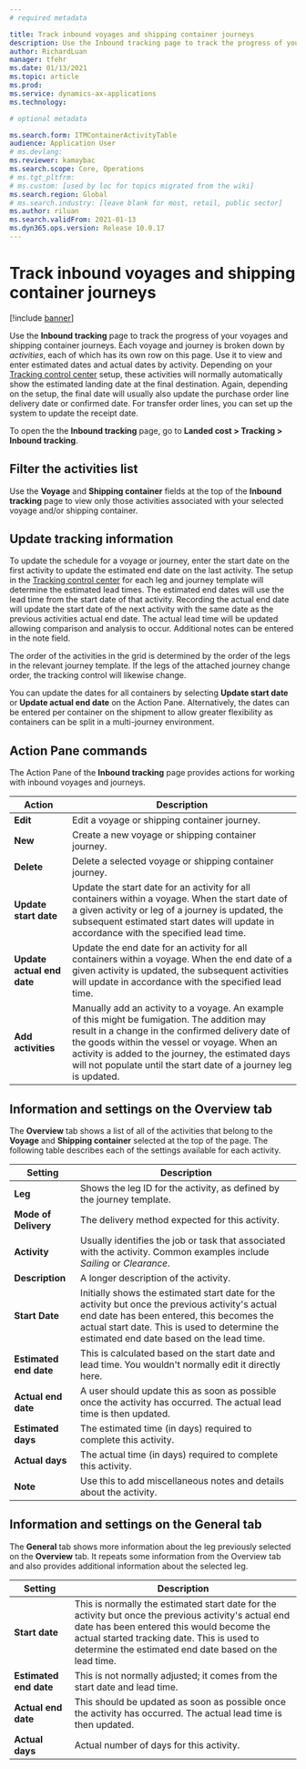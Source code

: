 ```yaml
---
# required metadata

title: Track inbound voyages and shipping container journeys
description: Use the Inbound tracking page to track the progress of your voyages and shipping container journeys.
author: RichardLuan
manager: tfehr
ms.date: 01/13/2021
ms.topic: article
ms.prod: 
ms.service: dynamics-ax-applications
ms.technology: 

# optional metadata

ms.search.form: ITMContainerActivityTable
audience: Application User
# ms.devlang: 
ms.reviewer: kamaybac
ms.search.scope: Core, Operations
# ms.tgt_pltfrm: 
# ms.custom: [used by loc for topics migrated from the wiki]
ms.search.region: Global
# ms.search.industry: [leave blank for most, retail, public sector]
ms.author: riluan
ms.search.validFrom: 2021-01-13
ms.dyn365.ops.version: Release 10.0.17
---
```


# Track inbound voyages and shipping container journeys

[!include [banner](../includes/banner.md)]

Use the **Inbound tracking** page to track the progress of your voyages and shipping container journeys. Each voyage and journey is broken down by *activities*, each of which has its own row on this page. Use it to view and enter estimated dates and actual dates by activity. Depending on your [Tracking control center](delivery-information-setup.md#tracking-control-center) setup, these activities will normally automatically show the estimated landing date at the final destination. Again, depending on the setup, the final date will usually also update the purchase order line delivery date or confirmed date. For transfer order lines, you can set up the system to update the receipt date.

To open the the **Inbound tracking** page, go to **Landed cost \> Tracking \> Inbound tracking**.

## Filter the activities list

Use the **Voyage** and **Shipping container** fields at the top of the **Inbound tracking** page to view only those activities associated with your selected voyage and/or shipping container.

## Update tracking information

To update the schedule for a voyage or journey, enter the start date on the first activity to update the estimated end date on the last activity. The setup in the [Tracking control center](delivery-information-setup.md#tracking-control-center) for each leg and journey template will determine the estimated lead times. The estimated end dates will use the lead time from the start date of that activity. Recording the actual end date will update the start date of the next activity with the same date as the previous activities actual end date. The actual lead time will be updated allowing comparison and analysis to occur. Additional notes can be entered in the note field.

The order of the activities in the grid is determined by the order of the legs in the relevant journey template. If the legs of the attached journey change order, the tracking control will likewise change.

You can update the dates for all containers by selecting **Update start date** or **Update actual end date** on the Action Pane. Alternatively, the dates can be entered per container on the shipment to allow greater flexibility as containers can be split in a multi-journey environment.

## Action Pane commands

The Action Pane of the **Inbound tracking** page provides actions for working with inbound voyages and journeys.

| Action | Description |
| --- | --- |
| **Edit** | Edit a voyage or shipping container journey. |
| **New** | Create a new voyage or shipping container journey. |
| **Delete** | Delete a selected voyage or shipping container journey. |
| **Update start date** | Update the start date for an activity for all containers within a voyage. When the start date of a given activity or leg of a journey is updated, the subsequent estimated start dates will update in accordance with the specified lead time. |
| **Update actual end date** | Update the end date for an activity for all containers within a voyage. When the end date of a given activity is updated, the subsequent activities will update in accordance with the specified lead time. |
| **Add activities** | Manually add an activity to a voyage. An example of this might be fumigation. The addition may result in a change in the confirmed delivery date of the goods within the vessel or voyage. When an activity is added to the journey, the estimated days will not populate until the start date of a journey leg is updated. |

## Information and settings on the Overview tab

The **Overview** tab shows a list of all of the activities that belong to the **Voyage** and **Shipping container** selected at the top of the page. The following table describes each of the settings available for each activity.

| Setting | Description |
| --- | --- |
| **Leg** | Shows the leg ID for the activity, as defined by the journey template. |
| **Mode of Delivery** | The delivery method expected for this activity. |
| **Activity** | Usually identifies the job or task that associated with the activity. Common examples include *Sailing* or *Clearance*. |
| **Description** | A longer description of the activity. |
| **Start Date** | Initially shows the estimated start date for the activity but once the previous activity's actual end date has been entered, this becomes the actual start date. This is used to determine the estimated end date based on the lead time. |
| **Estimated end date** | This is calculated based on the start date and lead time. You wouldn't normally edit it directly here. |
| **Actual end date** | A user should update this as soon as possible once the activity has occurred. The actual lead time is then updated. |
| **Estimated days** | The estimated time (in days) required to complete this activity. |
| **Actual days** | The actual time (in days) required to complete this activity. |
| **Note** | Use this to add miscellaneous notes and details about the activity. |

## Information and settings on the General tab

The **General** tab shows more information about the leg previously selected on the **Overview** tab. It repeats some information from the Overview tab and also provides additional information about the selected leg.
<!-- KFM: There are many fields that are not described here. Add them and follow up with Natalie. -->

| Setting | Description |
| --- | --- |
| **Start date** | This is normally the estimated start date for the activity but once the previous activity's actual end date has been entered this would become the actual started tracking date. This is used to determine the estimated end date based on the lead time. |
| **Estimated end date** | This is not normally adjusted; it comes from the start date and lead time. |
| **Actual end date** | This should be updated as soon as possible once the activity has occurred. The actual lead time is then updated. |
| **Actual days** | Actual number of days for this activity. |
